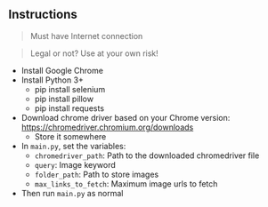 ## Instructions

> Must have Internet connection

> Legal or not? Use at your own risk!

- Install Google Chrome
- Install Python 3+
    - pip install selenium
    - pip install pillow
    - pip install requests
- Download chrome driver based on your Chrome version: https://chromedriver.chromium.org/downloads
    - Store it somewhere
- In `main.py`, set the variables:
    - `chromedriver_path`: Path to the downloaded chromedriver file
    - `query`: Image keyword
    - `folder_path`: Path to store images
    - `max_links_to_fetch`: Maximum image urls to fetch
- Then run `main.py` as normal

